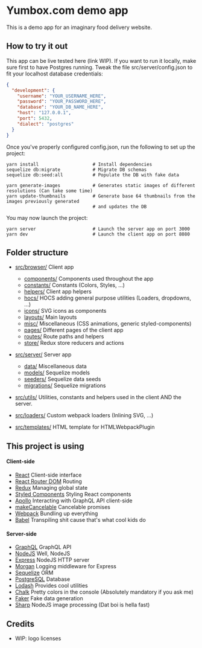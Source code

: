 # Yumbox.com demo app

This is a demo app for an imaginary food delivery website.

## How to try it out

This app can be live tested here (link WIP).
If you want to run it locally, make sure first to have Postgres running.
Tweak the file src/server/config.json to fit your localhost database credentials:

```json
{
  "development": {
    "username": "YOUR_USERNAME_HERE",
    "password": "YOUR_PASSWORD_HERE",
    "database": "YOUR_DB_NAME_HERE",
    "host": "127.0.0.1",
    "port": 5432,
    "dialect": "postgres"
  }
}
```

Once you've properly configured config.json, run the following to set up the project:

```
yarn install                    # Install dependencies
sequelize db:migrate            # Migrate DB schemas
sequelize db:seed:all           # Populate the DB with fake data

yarn generate-images            # Generates static images of different resolutions (Can take some time)
yarn update-thumbnails          # Generate base 64 thumbnails from the images previously generated
                                # and updates the DB
```

You may now launch the project:

```
yarn server                     # Launch the server app on port 3000
yarn dev                        # Launch the client app on port 8080
```

## Folder structure

* [src/browser/](./src/browser/) Client app
    * [components/](./src/browser/components/) Components used throughout the app
    * [constants/](./src/browser/constants/) Constants (Colors, Styles, ...)
    * [helpers/](./src/browser/helpers/) Client app helpers
    * [hocs/](./src/browser/hocs/) HOCS adding general purpose utilities (Loaders, dropdowns, ...)
    * [icons/](./src/browser/icons/) SVG icons as components
    * [layouts/](./src/browser/layouts/) Main layouts
    * [misc/](./src/browser/misc/) Miscellaneous (CSS animations, generic styled-components)
    * [pages/](./src/browser/pages/) Different pages of the client app
    * [routes/](./src/browser/routes/) Route paths and helpers
    * [store/](./src/browser/store/) Redux store reducers and actions

* [src/server/](./src/server/) Server app
    * [data/](./src/server/data/) Miscellaneous data
    * [models/](./src/server/models/) Sequelize models
    * [seeders/](./src/server/seeders/) Sequelize data seeds
    * [migrations/](./src/server/migrations/) Sequelize migrations
    
* [src/utils/](./src/utils/) Utilities, constants and helpers used in the client AND the server.
    
* [src/loaders/](./src/loaders/) Custom webpack loaders (Inlining SVG, ...)

* [src/templates/](./src/templates/) HTML template for HTMLWebpackPlugin

## This project is using
#### Client-side
* [React](https://reactjs.org/) Client-side interface
* [React Router DOM](https://www.npmjs.com/package/react-router-dom) Routing
* [Redux](https://redux.js.org/) Managing global state
* [Styled Components](https://www.styled-components.com/) Styling React components
* [Apollo](https://github.com/apollographql) Interacting with GraphQL API client-side
* [makeCancelable](https://www.npmjs.com/package/makecancelable) Cancelable promises
* [Webpack](https://webpack.js.org/) Bundling up everything
* [Babel](https://babeljs.io/) Transpiling shit cause that's what cool kids do

#### Server-side

* [GraphQL](https://graphql.org/) GraphQL API
* [NodeJS](https://nodejs.org/en/) Well, NodeJS
* [Express](https://expressjs.com/) NodeJS HTTP server
* [Morgan](https://github.com/expressjs/morgan) Logging middleware for Express
* [Sequelize](http://docs.sequelizejs.com/) ORM
* [PostgreSQL](https://www.postgresql.org/) Database
* [Lodash](https://lodash.com/) Provides cool utilities
* [Chalk](https://github.com/chalk/chalk) Pretty colors in the console (Absolutely mandatory if you ask me)
* [Faker](https://github.com/marak/Faker.js/) Fake data generation
* [Sharp](https://github.com/lovell/sharp) NodeJS image processing (Dat boi is hella fast)

## Credits

* WIP: logo licenses